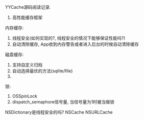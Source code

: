 YYCache源码阅读记录.
1. 高性能缓存框架


内存缓存:
1. 线程安全(如何实现的?, 线程安全的情况下能够保证性能吗?)
2. 自动清除缓存, App收到内存警告或者进入后台的时候自动清除缓存

磁盘缓存:
1. 支持自定义归档
2. 自动选择最优的方法(sqlite/file)
3. 

锁:
1. OSSpinLock
2. dispatch_semaphore信号量, 当信号量为1时被当做锁

NSDictionary是线程安全的吗?
NSCache NSURLCache  